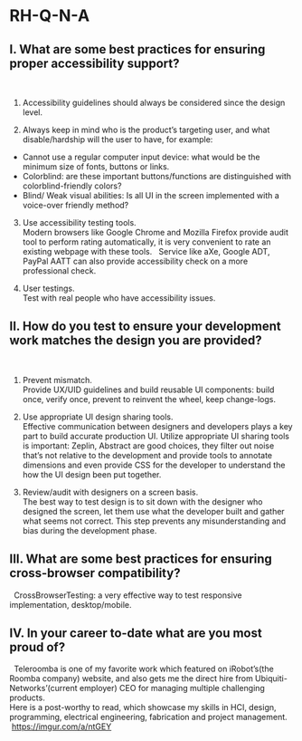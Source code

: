 # RH-Q-N-A

## I. What are some best practices for ensuring proper accessibility support?
 
1. Accessibility guidelines should always be considered since the design level.

2. Always keep in mind who is the product’s targeting user, and what disable/hardship will the user to have, for example:
* Cannot use a regular computer input device: what would be the minimum size of fonts, buttons or links.
* Colorblind: are these important buttons/functions are distinguished with colorblind-friendly colors?
* Blind/ Weak visual abilities: Is all UI in the screen implemented with a voice-over friendly method?

3. Use accessibility testing tools.<br/>
Modern browsers like Google Chrome and Mozilla Firefox provide audit tool to perform rating automatically, it is very convenient to rate an existing webpage with these tools.  
Service like aXe, Google ADT, PayPal AATT can also provide accessibility check on a more professional check.

4. User testings.<br/>
Test with real people who have accessibility issues. 
 
 
## II. How do you test to ensure your development work matches the design you are provided?
 
1. Prevent mismatch.<br/>
Provide UX/UID guidelines and build reusable UI components: build once, verify once, prevent to reinvent the wheel, keep change-logs.

2. Use appropriate UI design sharing tools.<br/>
Effective communication between designers and developers plays a key part to build accurate production UI.
Utilize appropriate UI sharing tools is important: Zeplin, Abstract are good choices, they filter out noise that’s not relative to the development and provide tools to annotate dimensions and even provide CSS for the developer to understand the how the UI design been put together.

3. Review/audit with designers on a screen basis.<br/>
The best way to test design is to sit down with the designer who designed the screen, let them use what the developer built and gather what seems not correct. This step prevents any misunderstanding and bias during the development phase.
 
 
## III. What are some best practices for ensuring cross-browser compatibility?
 
CrossBrowserTesting: a very effective way to test responsive implementation, desktop/mobile.
 
 
## IV. In your career to-date what are you most proud of?
 
Teleroomba is one of my favorite work which featured on iRobot’s(the Roomba company) website, and also gets me the direct hire from Ubiquiti-Networks’(current employer) CEO for managing multiple challenging products.
<br/>
Here is a post-worthy to read, which showcase my skills in HCI, design, programming, electrical engineering, fabrication and project management.
 https://imgur.com/a/ntGEY
